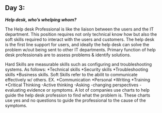 ## **Day 3:**

***Help desk, who’s whelping whom?***

The Help desk Professional is like the liaison between the users and the IT department. This position requires not only technical know how but also the soft skills required to interact with the users and customers. The help desk is the first line support for users, and ideally the help desk can solve the problem w/out being sent to other IT departments. 
Primary function of help desk professionals are to assess problems & identify solutions.

Hard Skills are measurable skills such as configuring and troubleshooting systems. As follows:
*Technical skills
*Security skills
*Troubleshooting skills
*Business skills.
Soft Skills refer to the abilit to communicate effectively w/ others.  EX.
*Communication
*Personal
*Writing
*Training
*Critical Thinking 
	-Active thinking
	-Asking
	-changing perspectives
	-evaluating evidence or symptoms.
A lot of companies use charts to help guide the help desk profession to find what the problem is. These charts use yes and no questions to guide the professional to the cause of the symptoms. 
